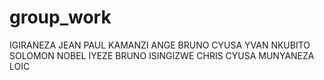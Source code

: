 # group_work
IGIRANEZA JEAN PAUL
KAMANZI ANGE BRUNO
CYUSA YVAN
NKUBITO SOLOMON NOBEL
IYEZE BRUNO
ISINGIZWE CHRIS
CYUSA MUNYANEZA LOIC
